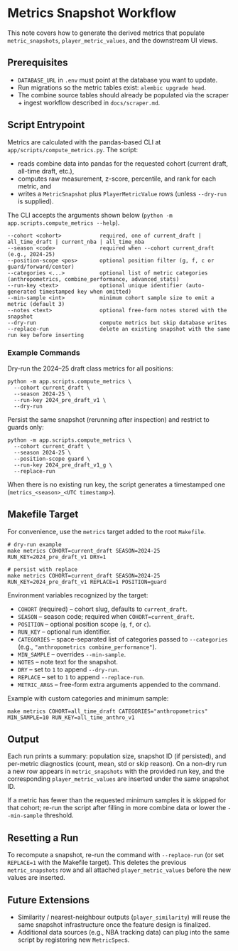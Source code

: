 # Metrics Snapshot Workflow

This note covers how to generate the derived metrics that populate
`metric_snapshots`, `player_metric_values`, and the downstream UI views.

## Prerequisites

- `DATABASE_URL` in `.env` must point at the database you want to update.
- Run migrations so the metric tables exist: `alembic upgrade head`.
- The combine source tables should already be populated via the scraper +
  ingest workflow described in `docs/scraper.md`.

## Script Entrypoint

Metrics are calculated with the pandas-based CLI at
`app/scripts/compute_metrics.py`.  The script:

- reads combine data into pandas for the requested cohort (current draft,
  all-time draft, etc.),
- computes raw measurement, z-score, percentile, and rank for each metric,
  and
- writes a `MetricSnapshot` plus `PlayerMetricValue` rows (unless
  `--dry-run` is supplied).

The CLI accepts the arguments shown below (`python -m app.scripts.compute_metrics --help`).

```
--cohort <cohort>            required, one of current_draft | all_time_draft | current_nba | all_time_nba
--season <code>              required when --cohort current_draft (e.g., 2024-25)
--position-scope <pos>       optional position filter (g, f, c or guard/forward/center)
--categories <...>           optional list of metric categories (anthropometrics, combine_performance, advanced_stats)
--run-key <text>             optional unique identifier (auto-generated timestamped key when omitted)
--min-sample <int>           minimum cohort sample size to emit a metric (default 3)
--notes <text>               optional free-form notes stored with the snapshot
--dry-run                    compute metrics but skip database writes
--replace-run                delete an existing snapshot with the same run key before inserting
```

### Example Commands

Dry-run the 2024–25 draft class metrics for all positions:

```
python -m app.scripts.compute_metrics \
  --cohort current_draft \
  --season 2024-25 \
  --run-key 2024_pre_draft_v1 \
  --dry-run
```

Persist the same snapshot (rerunning after inspection) and restrict to
guards only:

```
python -m app.scripts.compute_metrics \
  --cohort current_draft \
  --season 2024-25 \
  --position-scope guard \
  --run-key 2024_pre_draft_v1_g \
  --replace-run
```

When there is no existing run key, the script generates a timestamped one
(`metrics_<season>_<UTC timestamp>`).

## Makefile Target

For convenience, use the `metrics` target added to the root `Makefile`.

```
# dry-run example
make metrics COHORT=current_draft SEASON=2024-25 RUN_KEY=2024_pre_draft_v1 DRY=1

# persist with replace
make metrics COHORT=current_draft SEASON=2024-25 RUN_KEY=2024_pre_draft_v1 REPLACE=1 POSITION=guard
```

Environment variables recognized by the target:

- `COHORT` (required) – cohort slug, defaults to `current_draft`.
- `SEASON` – season code; required when `COHORT=current_draft`.
- `POSITION` – optional position scope (`g`, `f`, or `c`).
- `RUN_KEY` – optional run identifier.
- `CATEGORIES` – space-separated list of categories passed to
  `--categories` (e.g., `"anthropometrics combine_performance"`).
- `MIN_SAMPLE` – overrides `--min-sample`.
- `NOTES` – note text for the snapshot.
- `DRY` – set to `1` to append `--dry-run`.
- `REPLACE` – set to `1` to append `--replace-run`.
- `METRIC_ARGS` – free-form extra arguments appended to the command.

Example with custom categories and minimum sample:

```
make metrics COHORT=all_time_draft CATEGORIES="anthropometrics" MIN_SAMPLE=10 RUN_KEY=all_time_anthro_v1
```

## Output

Each run prints a summary: population size, snapshot ID (if persisted),
and per-metric diagnostics (count, mean, std or skip reason). On a
non-dry run a new row appears in `metric_snapshots` with the provided run
key, and the corresponding `player_metric_values` are inserted under the
same snapshot ID.

If a metric has fewer than the requested minimum samples it is skipped
for that cohort; re-run the script after filling in more combine data or
lower the `--min-sample` threshold.

## Resetting a Run

To recompute a snapshot, re-run the command with `--replace-run` (or set
`REPLACE=1` with the Makefile target). This deletes the previous
`metric_snapshots` row and all attached `player_metric_values` before the
new values are inserted.

## Future Extensions

- Similarity / nearest-neighbour outputs (`player_similarity`) will reuse
  the same snapshot infrastructure once the feature design is finalized.
- Additional data sources (e.g., NBA tracking data) can plug into the same
  script by registering new `MetricSpec`s.

